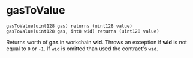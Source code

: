 # gasToValue

```solidity
gasToValue(uint128 gas) returns (uint128 value)
gasToValue(uint128 gas, int8 wid) returns (uint128 value)
```

Returns worth of **gas** in workchain **wid**. Throws an exception if **wid** is not equal to `0` or `-1`. If `wid` is omitted than used the contract's `wid`.